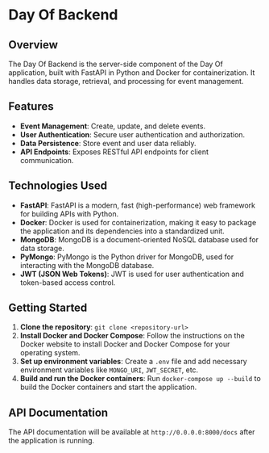 
# Day Of Backend

## Overview

The Day Of Backend is the server-side component of the Day Of application, built with FastAPI in Python and Docker for containerization. It handles data storage, retrieval, and processing for event management.

## Features

- **Event Management**: Create, update, and delete events.
- **User Authentication**: Secure user authentication and authorization.
- **Data Persistence**: Store event and user data reliably.
- **API Endpoints**: Exposes RESTful API endpoints for client communication.

## Technologies Used

- **FastAPI**: FastAPI is a modern, fast (high-performance) web framework for building APIs with Python.
- **Docker**: Docker is used for containerization, making it easy to package the application and its dependencies into a standardized unit.
- **MongoDB**: MongoDB is a document-oriented NoSQL database used for data storage.
- **PyMongo**: PyMongo is the Python driver for MongoDB, used for interacting with the MongoDB database.
- **JWT (JSON Web Tokens)**: JWT is used for user authentication and token-based access control.

## Getting Started

1. **Clone the repository**: `git clone <repository-url>`
2. **Install Docker and Docker Compose**: Follow the instructions on the Docker website to install Docker and Docker Compose for your operating system.
3. **Set up environment variables**: Create a `.env` file and add necessary environment variables like `MONGO_URI`, `JWT_SECRET`, etc.
4. **Build and run the Docker containers**: Run `docker-compose up --build` to build the Docker containers and start the application.

## API Documentation

The API documentation will be available at `http://0.0.0.0:8000/docs` after the application is running.
